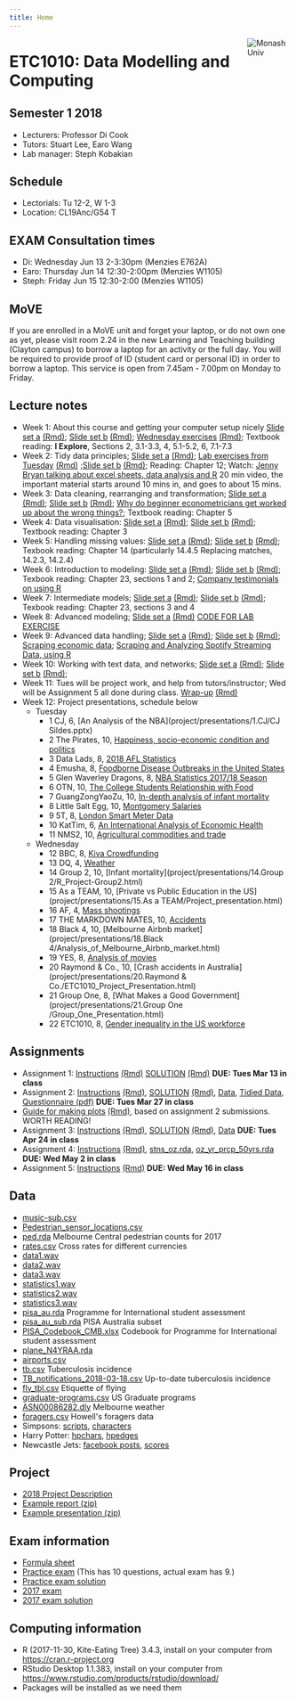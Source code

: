 ```yaml
---
title: Home
---
```


[<img src="img/M.png" style="max-width:15%;min-width:40px;float:right;" alt="Monash Univ" />](https://monash.edu)

# ETC1010: Data Modelling and Computing

## Semester 1 2018

- Lecturers: Professor Di Cook 
- Tutors: Stuart Lee, Earo Wang
- Lab manager: Steph Kobakian

## Schedule

- Lectorials: Tu 12-2, W 1-3 
- Location: CL19Anc/G54 T

## **EXAM** Consultation times

- Di: Wednesday Jun 13 2-3:30pm (Menzies E762A)
- Earo: Thursday Jun 14 12:30-2:00pm (Menzies W1105)
- Steph: Friday Jun 15 12:30-2:00 (Menzies W1105)

## MoVE

If you are enrolled in a MoVE unit and forget your laptop, or do not own one as yet, please visit room 2.24 in the new Learning and Teaching building (Clayton campus) to borrow a laptop for an activity or the full day. You will be required to provide proof of ID (student card or personal ID) in order to borrow a laptop. This service is open from 7.45am - 7.00pm on Monday to Friday.

## Lecture notes

- Week 1: About this course and getting your computer setup nicely [Slide set a](https://ebsmonash.shinyapps.io/lecture1a_intro/) [(Rmd)](lectures/lecture1a/lecture1a_intro.Rmd); [Slide set b](https://ebsmonash.shinyapps.io/lecture1b_intro/) [(Rmd)](lectures/lecture1b/lecture1b_intro.Rmd); [Wednesday exercises](https://ebsmonash.shinyapps.io/lecture1c_intro/) [(Rmd)](lectures/lecture1c/lecture1c_intro.Rmd); Textbook reading: __I Explore__, Sections 2, 3.1-3.3, 4, 5.1-5.2, 6, 7.1-7.3
- Week 2: Tidy data principles; [Slide set a](https://ebsmonash.shinyapps.io/lecture2a_tidydata/) [(Rmd)](lectures/lecture2a/lecture2a_tidydata.Rmd); [Lab exercises from Tuesday](lectures/Lab_exercises_week-2.html) [(Rmd)](lectures/Lab_exercises_week-2.Rmd) ;[Slide set b](https://ebsmonash.shinyapps.io/lecture2b_tidydata/) [(Rmd)](lectures/lecture2b/lecture2b_tidydata.Rmd); Reading: Chapter 12; Watch: [Jenny Bryan talking about excel sheets, data analysis and R](https://channel9.msdn.com/Events/useR-international-R-User-conference/useR2016/jailbreakr-Get-out-of-Excel-free) 20 min video, the important material starts around 10 mins in, and goes to about 15 mins.
- Week 3: Data cleaning, rearranging and transformation; [Slide set a](https://ebsmonash.shinyapps.io/lecture3a_wrangling/) [(Rmd)](lectures/lecture3a/lecture3a_wrangling.Rmd); [Slide set b](https://ebsmonash.shinyapps.io/lecture3b_wrangling/) [(Rmd)](lectures/lecture3b/lecture3b_wrangling.Rmd); [Why do beginner econometricians get worked up about the wrong things?](http://worthwhile.typepad.com/worthwhile_canadian_initi/2014/03/why-do-people-get-so-worked-about-linear-probability-models.html); Textbook reading: Chapter 5
- Week 4: Data visualisation: [Slide set a](https://ebsmonash.shinyapps.io/lecture4a_visualisation/) [(Rmd)](lectures/lecture4a/lecture4a_visualisation.Rmd); [Slide set b](https://ebsmonash.shinyapps.io/lecture4b_visualisation/) [(Rmd)](lectures/lecture4b/lecture4b_visualisation.Rmd); Textbook reading: Chapter 3
- Week 5: Handling missing values: [Slide set a](https://ebsmonash.shinyapps.io/lecture5a_missings/) [(Rmd)](lectures/lecture5a/lecture5a_missings.Rmd); [Slide set b](https://ebsmonash.shinyapps.io/lecture5b_recap/) [(Rmd)](lectures/lecture5b/lecture5b_recap.Rmd); Texbook reading: Chapter 14 (particularly 14.4.5 Replacing matches, 14.2.3, 14.2.4)
- Week 6: Introduction to modeling: [Slide set a](https://ebsmonash.shinyapps.io/lecture6a_models/) [(Rmd)](lectures/lecture6a/lecture6a_models.Rmd); [Slide set b](https://ebsmonash.shinyapps.io/lecture6b_models/) [(Rmd)](lectures/lecture6b/lecture6b_models.Rmd); Texbook reading: Chapter 23, sections 1 and 2; [Company testimonials on using R](https://github.com/ThinkR-open/companies-using-r)
- Week 7: Intermediate models; [Slide set a](https://ebsmonash.shinyapps.io/lecture7a_models/) [(Rmd)](lectures/lecture7a/lecture7a_models.Rmd); [Slide set b](https://ebsmonash.shinyapps.io/lecture7b_models/) [(Rmd)](lectures/lecture7b/lecture7b_models.Rmd); Texbook reading: Chapter 23, sections 3 and 4
- Week 8: Advanced modeling; [Slide set a](https://ebsmonash.shinyapps.io/lecture8a_models/) [(Rmd)](lectures/lecture8a/lecture8a_models.Rmd) [CODE FOR LAB EXERCISE](lectures/lecture8a/lab_exercise_week8a.R)
- Week 9: Advanced data handling; [Slide set a](https://ebsmonash.shinyapps.io/lecture9a_adv_data/) [(Rmd)](lectures/lecture9a/lecture9a_adv_data.Rmd); [Slide set b](https://ebsmonash.shinyapps.io/lecture9b_adv_data/) [(Rmd)](lectures/lecture9b/lecture9b_adv_data.Rmd); [Scraping economic data](https://uninformedpriors.org/posts/using-purrr-to-wrangle-and-clean-economic-data/); [Scraping and Analyzing Spotify Streaming Data, using R](https://ramirobentes.netlify.com/post/scraping-and-analyzing-spotify-streaming-data-using-r/)
- Week 10: Working with text data, and networks; [Slide set a](https://ebsmonash.shinyapps.io/lecture10a_text/) [(Rmd)](lectures/lecture10a/lecture10a_text.Rmd); [Slide set b](https://ebsmonash.shinyapps.io/lecture10b_networks/) [(Rmd)](lectures/lecture10b/lecture10b_networks.Rmd);
- Week 11: Tues will be project work, and help from tutors/instructor; Wed will be Assignment 5 all done during class. [Wrap-up](https://ebsmonash.shinyapps.io/lecture11a_wrapup/) [(Rmd)](lectures/lecture11a/lecture11a_wrapup.Rmd)
- Week 12: Project presentations, schedule below
     - Tuesday
         -  1 CJ, 6,  [An Analysis of the NBA](project/presentations/1.CJ/CJ Sildes.pptx)
         - 2 The Pirates,  10, [Happiness, socio-economic condition and politics](project/presentations/2.The_Pirates/Project_presentation2.html)
         - 3 Data Lads, 8, [2018 AFL Statistics](project/presentations/3.DataLads/Project_presentation.html)
         - 4 Emusha, 8, [Foodborne Disease Outbreaks in the United States](project/presentations/4.Emusha/Emusha_Pres.html)
         - 5 Glen Waverley Dragons, 8, [NBA Statistics 2017/18 Season](project/presentations/5.GlenWaverleyDragons/Project_Presentation.html)
         - 6 OTN, 10,  [The College Students Relationship with Food](project/presentations/6.OTN/OTN_Presentation.html)
         - 7 GuangZongYaoZu, 10, [In-depth analysis of infant mortality](project/presentations/7.GuangZongYaoZu/GuangZongYaoZu_Presentation.html)
         - 8 Little Salt Egg, 10,  [Montgomery Salaries](project/presentations/8.LSE/LSE-slide_7.html)
         - 9 5T,  8,   [London Smart Meter Data](project/presentations/9.5T/presenation_slides-1.html)
         - 10 KatTim,  6,   [An International Analysis of Economic Health](project/presentations/10.KatTim/KTProject_presentation.html)
         - 11 NMS2, 10,  [Agricultural commodities and trade](project/presentations/11.NMS2/ETC1010-Project-Presentation.html)
    - Wednesday
         - 12 BBC,  8, [Kiva Crowdfunding](project/presentations/12.BBC/Final_Project.html)
         - 13 DQ, 4, [Weather ](project/presentations/13.DQ/Presentation.html)
         - 14 Group 2,  10, [Infant mortality](project/presentations/14.Group 2/R_Project-Group2.html)
         - 15 As a TEAM, 10, [Private vs Public Education in the US](project/presentations/15.As a TEAM/Project_presentation.html)
         - 16 AF,  4, [Mass shootings](project/presentations/16.AF/a.html)
         - 17 THE MARKDOWN MATES,  10, [Accidents](project/presentations/17.Markdown_Mates/ETC1010-Project-presentation-Markdown-Mates.html)
         - 18 Black 4, 10, [Melbourne Airbnb market](project/presentations/18.Black 4/Analysis_of_Melbourne_Airbnb_market.html)
         - 19 YES,  8, [Analysis of movies](project/presentations/19.YES/Project_Presentation.html)
         - 20 Raymond & Co., 10, [Crash accidents in Australia](project/presentations/20.Raymond & Co./ETC1010_Project_Presentation.html)
         - 21 Group One, 8, [What Makes a Good Government](project/presentations/21.Group One /Group_One_Presentation.html)
         - 22 ETC1010,  8, [Gender inequality in the US workforce](project/presentations/22.ETC1010/Presentation-slides.html)

## Assignments

- Assignment 1: [Instructions](assignments/assignment1.html) [(Rmd)](assignments/assignment1.Rmd) [SOLUTION](assignments/assignment1_solution.html) [(Rmd)](assignments/assignment1_solution.Rmd) **DUE: Tues Mar 13 in class**
- Assignment 2: [Instructions](assignments/assignment2.html) [(Rmd)](assignments/assignment2.Rmd), [SOLUTION](assignments/assignment2_solution.html) [(Rmd)](assignments/assignment2_solution.Rmd),  [Data](assignments/data/survey.csv), [Tidied Data](assignments/data/survey_tidy.csv), [Questionnaire (pdf)](assignments/class_survey.pdf)  **DUE: Tues Mar 27 in class**
- [Guide for making plots](assignments/assign2_blog.html) [(Rmd)](assignments/assign2_blog.Rmd), based on assignment 2 submissions. WORTH READING!
- Assignment 3: [Instructions](assignments/assignment3.html) [(Rmd)](assignments/assignment3.Rmd), [SOLUTION](assignments/assignment3_solution.html) [(Rmd)](assignments/assignment3_solution.Rmd), [Data](assignments/data/Melbourne_housing_FULL.csv) **DUE: Tues Apr 24 in class**
- Assignment 4: [Instructions](assignments/assignment4.html) [(Rmd)](assignments/assignment4.Rmd), [stns_oz.rda](assignments/data/stns_oz.rda), [oz_yr_prcp_50yrs.rda](assignments/data/oz_yr_prcp_50yrs.rda) **DUE: Wed May 2 in class**
- Assignment 5:  [Instructions](assignments/assignment5.html) [(Rmd)](assignments/assignment5.Rmd) **DUE: Wed May 16 in class**

<!--
- [Peer evaluation assignments](assignments/assignment3_marking.csv) This is the team's assignment that you should evaluate, on reproducing and explanations. Enter your feedback in the "Assignment 2 peer evaluation" on ED. 
- You can download the Rmd and html for your evaluation here:
    - 5T: [Rmd](assignments/assignment3_submissions/5T/5T.Rmd) [html](assignments/assignment3_submissions/5T/5T.html)
    - BBCS: [Rmd](assignments/assignment3_submissions/BBCS/BBCS.Rmd) [html](assignments/assignment3_submissions/BBCS/BBCS.html)
    - Black_4: [Rmd](assignments/assignment3_submissions/Black 4/Black 4.Rmd) [html](assignments/assignment3_submissions/Black 4/Black 4.html)
    - CJ: [Rmd](assignments/assignment3_submissions/CJ/CJ.Rmd) [html](assignments/assignment3_submissions/CJ/CJ.html)
    - Data Lads: [Rmd](assignments/assignment3_submissions/Data Lads/Data Lads.Rmd) [html](assignments/assignment3_submissions/Data Lads/Data Lads.html)
    - DQ: [Rmd](assignments/assignment3_submissions/DQ/DQ.Rmd) [html](assignments/assignment3_submissions/DQ/DQ.html)
    - ETC1010: [Rmd](assignments/assignment3_submissions/ETC1010/ETC1010.Rmd) [html](assignments/assignment3_submissions/ETC1010/ETC1010.html)
    - Group One: [Rmd](assignments/assignment3_submissions/Group-One/Group-One.Rmd) [html](assignments/assignment3_submissions/Group-One/Group-One.html)
    - Group1: [Rmd](assignments/assignment3_submissions/Group1/Group1.Rmd)
    - Group2: [Rmd](assignments/assignment3_submissions/Group2/Group2.Rmd) [html](assignments/assignment3_submissions/Group2/Group2.html)
    - Group5: [Rmd](assignments/assignment3_submissions/Group5/Group5.Rmd) [html](assignments/assignment3_submissions/Group5/Group5.html)
    - GuangZongYaoZu: [Rmd](assignments/assignment3_submissions/GuangZongYaoZu/GuangZongYaoZu.Rmd) [html](assignments/assignment3_submissions/GuangZongYaoZu/GuangZongYaoZu.html)
    - HDgroup: [Rmd](assignments/assignment3_submissions/HDgroup/HDgroup.Rmd) [html](assignments/assignment3_submissions/HDgroup/HDgroup.html)
   - KatTim: [Rmd](assignments/assignment3_submissions/KatTim/KatTim.Rmd) [html](assignments/assignment3_submissions/KatTim/KatTim.html)
    - LSE: [Rmd](assignments/assignment3_submissions/LSE/LSE.Rmd) [html](assignments/assignment3_submissions/LSE/LSE.html)
    - NMS2: [Rmd](assignments/assignment3_submissions/NMS2/NMS2.Rmd) [html](assignments/assignment3_submissions/NMS2/NMS2.html)
    - OTN: [Rmd](assignments/assignment3_submissions/OTN/OTN.Rmd) [html](assignments/assignment3_submissions/OTN/OTN.html)
    - Raymond & Co: [Rmd](assignments/assignment3_submissions/Raymond & Co/Raymond & Co.Rmd) [html](assignments/assignment3_submissions/Raymond & Co/Raymond & Co.html)
    - The_Ems: [Rmd](assignments/assignment3_submissions/The_Ems/The_Ems.Rmd) [html](assignments/assignment3_submissions/The_Ems/The_Ems.html)
    - The Markdown Mates: [Rmd](assignments/assignment3_submissions/Markdown-Mates/Markdown-Mates.Rmd) [html](assignments/assignment3_submissions/Markdown-Mates/Markdown-Mates.html)
    - The_pirates: [Rmd](assignments/assignment3_submissions/The_pirates/The_pirates.Rmd) [html](assignments/assignment3_submissions/The_pirates/The_pirates.html)
    - YES: [Rmd](assignments/assignment3_submissions/YES/YES.Rmd) [html](assignments/assignment3_submissions/YES/YES.html)
-->

## Data 

- [music-sub.csv](http://dmac.netlify.com/lectures/data/music-sub.csv)
- [Pedestrian_sensor_locations.csv](http://dmac.netlify.com/lectures/data/Pedestrian_sensor_locations.csv)
- [ped.rda](http://dmac.netlify.com/lectures/data/ped.rda) Melbourne Central pedestrian counts for 2017
- [rates.csv](http://dmac.netlify.com/lectures/data/rates.csv) Cross rates for different currencies
- [data1.wav](http://dmac.netlify.com/lectures/data/data1.wav)
- [data2.wav](http://dmac.netlify.com/lectures/data/data2.wav)
- [data3.wav](http://dmac.netlify.com/lectures/data/data3.wav)
- [statistics1.wav](http://dmac.netlify.com/lectures/data/statistics1.wav)
- [statistics2.wav](http://dmac.netlify.com/lectures/data/statistics2.wav)
- [statistics3.wav](http://dmac.netlify.com/lectures/data/statistics3.wav)
- [pisa_au.rda](http://dmac.netlify.com/lectures/data/pisa_au.rda) Programme for International student assessment
- [pisa_au_sub.rda](http://dmac.netlify.com/lectures/lecture7a/data/pisa_au_sub.rda) PISA Australia subset
- [PISA_Codebook_CMB.xlsx](http://dmac.netlify.com/lectures/data/PISA_Codebook_CMB.xlsx) Codebook for Programme for International student assessment
- [plane_N4YRAA.rda](http://dmac.netlify.com/lectures/data/plane_N4YRAA.rda)
- [airports.csv](http://dmac.netlify.com/lectures/data/airports.csv)
- [tb.csv](http://dmac.netlify.com/lectures/data/tb.csv) Tuberculosis incidence
- [TB_notifications_2018-03-18.csv](http://dmac.netlify.com/lectures/data/TB_notifications_2018-03-18.csv) Up-to-date tuberculosis incidence
- [fly_tbl.csv](http://dmac.netlify.com/lectures/data/fly_tbl.csv) Etiquette of flying
- [graduate-programs.csv](http://dmac.netlify.com/lectures/data/graduate-programs.csv) US Graduate programs 
- [ASN00086282.dly](http://dmac.netlify.com/lectures/data/ASN00086282.dly) Melbourne weather
- [foragers.csv](http://dmac.netlify.com/lectures/data/foragers.csv) Howell's foragers data
- Simpsons: [scripts](http://dmac.netlify.com/lectures/data/simpsons_script_lines.csv), [characters](http://dmac.netlify.com/lectures/data/simpsons_characters.csv)
- Harry Potter: [hpchars](http://dmac.netlify.com/lectures/lecture10b/data/hpchars.rda), [hpedges](http://dmac.netlify.com/lectures/lecture10b/data/hpedges.rda)
- Newcastle Jets: [facebook posts](http://dmac.netlify.com/lectures/data/ncj_posts.rda), [scores](http://dmac.netlify.com/lectures/data/ncj.csv)


## Project

- [2018 Project Description](project/project-ETC1010.pdf)
- [Example report (zip)](project/examples/report.zip)
- [Example presentation (zip)](project/examples/presentation.zip)

## Exam information

- [Formula sheet](lectures/ETC1010_FORMULA_SHEET.pdf)
- [Practice exam](exam/practice_exam2017.pdf) (This has 10 questions, actual exam has 9.)
- [Practice exam solution](exam/practice_exam2017_solution.pdf)
- [2017 exam](exam/_exam2017.pdf) 
- [2017 exam solution](exam/exam2017_solution.pdf)

## Computing information

- R (2017-11-30, Kite-Eating Tree) 3.4.3, install on your computer from https://cran.r-project.org
- RStudio Desktop 1.1.383, install on your computer from https://www.rstudio.com/products/rstudio/download/
- Packages will be installed as we need them
